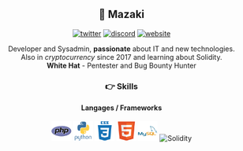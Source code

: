 <div id="header" align="center">

## :man: Mazaki 
[![twitter](https://img.shields.io/badge/twitter--lightgrey?style=social&logo=twitter)](https://twitter.com/mazaki_eth)
[![discord](https://img.shields.io/badge/discord--lightgrey?style=social&logo=discord)](Mazaki#1598)
[![website](https://img.shields.io/badge/website--lightgrey?style=social&logo=website)](https://mazaki.fr)

Developer and Sysadmin, <b>passionate</b> about IT and new technologies.<br />
Also in <i>cryptocurrency</i> since 2017 and learning about Solidity.<br />
<b>White Hat</b> - Pentester and Bug Bounty Hunter<br />

### :point_right: Skills
#### Langages / Frameworks
<div>
  <img src="https://github.com/devicons/devicon/blob/master/icons/php/php-original.svg" title="PHP" alt="PHP" width="40" height="40"/>
  <img src="https://github.com/devicons/devicon/blob/master/icons/python/python-original-wordmark.svg" title="Python" alt="Python" width="40" height="40"/>
  <img src="https://github.com/devicons/devicon/blob/master/icons/css3/css3-plain-wordmark.svg"  title="CSS3" alt="CSS" width="40" height="40"/>
  <img src="https://github.com/devicons/devicon/blob/master/icons/html5/html5-original.svg" title="HTML5" alt="HTML" width="40" height="40"/  
  <img src="https://github.com/devicons/devicon/blob/master/icons/javascript/javascript-original.svg" title="JavaScript" alt="JavaScript" width="40" height="40"/>  
  <img src="https://github.com/devicons/devicon/blob/master/icons/mysql/mysql-original-wordmark.svg" title="MySQL"  alt="MySQL" width="40" height="40"/>  
  <img src="https://upload.wikimedia.org/wikipedia/commons/thumb/9/98/Solidity_logo.svg/386px-Solidity_logo.svg.png" title="Solidity"  alt="Solidity" width="40" height="40"/>  
</div>
</div>

</div>
